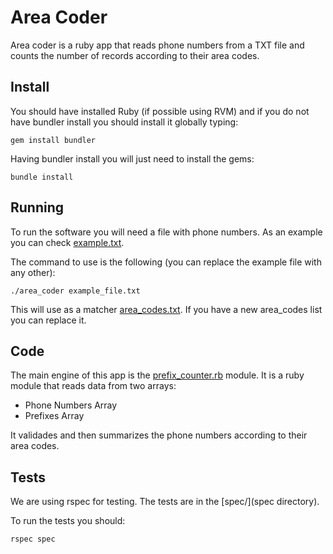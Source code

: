 # Area Coder

Area coder is a ruby app that reads phone numbers from a TXT file and counts the number of records according to their area codes.

## Install

You should have installed Ruby (if possible using RVM) and if you do not have bundler install you should install it globally typing:


```
gem install bundler
```

Having bundler install you will just need to install the gems:

```
bundle install
```

## Running

To run the software you will need a file with phone numbers. As an example you can check [example.txt](example.txt).

The command to use is the following (you can replace the example file with any other):

```
./area_coder example_file.txt
```

This will use as a matcher [area_codes.txt](area_codes.txt). If you have a new area_codes list you can replace it.

## Code

The main engine of this app is the [prefix_counter.rb](PrefixCounter) module. It is a ruby module that reads data from two arrays:

* Phone Numbers Array
* Prefixes Array

It validades and then summarizes the phone numbers according to their area codes.

## Tests

We are using rspec for testing. The tests are in the [spec/](spec directory).

To run the tests you should:
```
rspec spec
```
